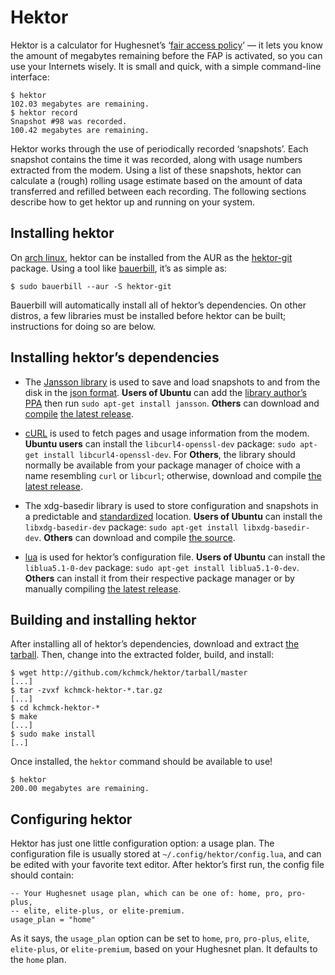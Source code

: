 # Hektor

Hektor is a calculator for Hughesnet’s ‘[fair access policy]’ — it lets you know
the amount of megabytes remaining before the FAP is activated, so you can use
your Internets wisely. It is small and quick, with a simple command-line
interface:

    $ hektor
    102.03 megabytes are remaining.
    $ hektor record
    Snapshot #98 was recorded.
    100.42 megabytes are remaining.

Hektor works through the use of periodically recorded ‘snapshots’. Each snapshot
contains the time it was recorded, along with usage numbers extracted from the
modem. Using a list of these snapshots, hektor can calculate a (rough) rolling
usage estimate based on the amount of data transferred and refilled between each
recording. The following sections describe how to get hektor up and running on
your system.

[fair access policy]: http://customercare.myhughesnet.com/fap_faqs.htm

## Installing hektor

On [arch linux], hektor can be installed from the AUR as the [hektor-git]
package. Using a tool like [bauerbill], it’s as simple as:

    $ sudo bauerbill --aur -S hektor-git

Bauerbill will automatically install all of hektor’s dependencies. On other
distros, a few libraries must be installed before hektor can be built;
instructions for doing so are below.

[arch linux]: http://archlinux.org/
[hektor-git]: http://aur.archlinux.org/packages.php?ID=37095
[bauerbill]: http://xyne.archlinux.ca/info/bauerbill

## Installing hektor’s dependencies

- The [Jansson library] is used to save and load snapshots to and from the disk in
  the [json format]. **Users of Ubuntu** can add the [library author’s
  PPA][jansson-ppa] then run `sudo apt-get install jansson`. **Others** can
  download and [compile][jansson-compile] [the latest release][jansson-dl].

[Jansson library]: http://digip.org/jansson/
[json format]: http://json.org
[jansson-ppa]: https://edge.launchpad.net/~petri/+archive/ppa
[jansson-dl]: http://digip.org/jansson/releases/jansson-1.2.1.tar.bz2
[jansson-compile]: http://digip.org/jansson/doc/1.2/gettingstarted.html

- [cURL] is used to fetch pages and usage information from the modem. **Ubuntu
  users** can install the `libcurl4-openssl-dev` package: `sudo apt-get install
  libcurl4-openssl-dev`. For **Others**, the library should normally be available
  from your package manager of choice with a name resembling `curl` or `libcurl`;
  otherwise, download and compile [the latest release][curl-dl].

[cURL]: http://curl.haxx.se/
[curl-dl]: http://curl.haxx.se/download.html

- The xdg-basedir library is used to store configuration and snapshots in a
  predictable and [standardized] location. **Users of Ubuntu** can install the
  `libxdg-basedir-dev` package: `sudo apt-get install libxdg-basedir-dev`.
  **Others** can download and compile [the source][basedir-dl].

[standardized]: http://standards.freedesktop.org/basedir-spec/basedir-spec-latest.html
[basedir-dl]: http://n.ethz.ch/student/nevillm/download/libxdg-basedir/

- [lua] is used for hektor’s configuration file. **Users of Ubuntu** can install
  the `liblua5.1-0-dev` package: `sudo apt-get install liblua5.1-0-dev`.
  **Others** can install it from their respective package manager or by manually
  compiling [the latest release][lua-dl].

[lua]: http://lua.org/
[lua-dl]: http://www.lua.org/ftp/lua-5.1.4.tar.gz

## Building and installing hektor

After installing all of hektor’s dependencies, download and extract [the
tarball][hektor-dl]. Then, change into the extracted folder, build, and install:

    $ wget http://github.com/kchmck/hektor/tarball/master
    [...]
    $ tar -zvxf kchmck-hektor-*.tar.gz
    [...]
    $ cd kchmck-hektor-*
    $ make
    [...]
    $ sudo make install
    [..]

Once installed, the `hektor` command should be available to use!

    $ hektor
    200.00 megabytes are remaining.

[hektor-dl]: http://github.com/kchmck/hektor/tarball/master

## Configuring hektor

Hektor has just one little configuration option: a usage plan. The configuration
file is usually stored at `~/.config/hektor/config.lua`, and can be edited with
your favorite text editor. After hektor’s first run, the config file should
contain:

    -- Your Hughesnet usage plan, which can be one of: home, pro, pro-plus,
    -- elite, elite-plus, or elite-premium.
    usage_plan = "home"

As it says, the `usage_plan` option can be set to `home`, `pro`, `pro-plus`,
`elite`, `elite-plus`, or `elite-premium`, based on your Hughesnet plan. It
defaults to the `home` plan.

